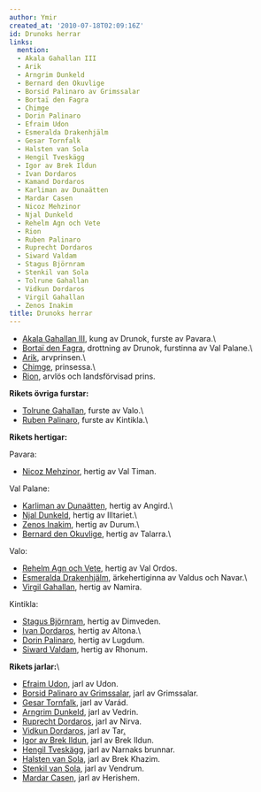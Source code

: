 ```yaml
---
author: Ymir
created_at: '2010-07-18T02:09:16Z'
id: Drunoks herrar
links:
  mention:
  - Akala Gahallan III
  - Arik
  - Arngrim Dunkeld
  - Bernard den Okuvlige
  - Borsid Palinaro av Grimssalar
  - Bortaï den Fagra
  - Chimge
  - Dorin Palinaro
  - Efraim Udon
  - Esmeralda Drakenhjälm
  - Gesar Tornfalk
  - Halsten van Sola
  - Hengil Tveskägg
  - Igor av Brek Ildun
  - Ivan Dordaros
  - Kamand Dordaros
  - Karliman av Dunaätten
  - Mardar Casen
  - Nicoz Mehzinor
  - Njal Dunkeld
  - Rehelm Agn och Vete
  - Rion
  - Ruben Palinaro
  - Ruprecht Dordaros
  - Siward Valdam
  - Stagus Björnram
  - Stenkil van Sola
  - Tolrune Gahallan
  - Vidkun Dordaros
  - Virgil Gahallan
  - Zenos Inakim
title: Drunoks herrar
---
```


-   [Akala Gahallan III], kung av Drunok, furste av Pavara.\
-   [Bortaï den Fagra], drottning av Drunok, furstinna av Val Palane.\
-   [Arik], arvprinsen.\
-   [Chimge], prinsessa.\
-   [Rion], arvlös och landsförvisad prins.

**Rikets övriga furstar:**

-   [Tolrune Gahallan], furste av Valo.\
-   [Ruben Palinaro], furste av Kintikla.\

**Rikets hertigar:**

Pavara:

-   [Nicoz Mehzinor], hertig av Val Timan.

Val Palane:

-   [Karliman av Dunaätten], hertig av Angird.\
-   [Njal Dunkeld], hertig av Illtariet.\
-   [Zenos Inakim], hertig av Durum.\
-   [Bernard den Okuvlige], hertig av Talarra.\

Valo:

-   [Rehelm Agn och Vete], hertig av Val Ordos.
-   [Esmeralda Drakenhjälm], ärkehertiginna av Valdus och Navar.\
-   [Virgil Gahallan], hertig av Namira.

Kintikla:

-   [Stagus Björnram], hertig av Dimveden.
-   [Ivan Dordaros], hertig av Altona.\
-   [Dorin Palinaro], hertig av Lugdum.
-   [Siward Valdam], hertig av Rhonum.

**Rikets jarlar:**\

-   [Efraim Udon], jarl av Udon.
-   [Borsid Palinaro av Grimssalar], jarl av Grimssalar.
-   [Gesar Tornfalk], jarl av Varád.
-   [Arngrim Dunkeld], jarl av Vedrin.
-   [Ruprecht Dordaros], jarl av Nirva.
-   [Vidkun Dordaros], jarl av Tar[.\
    ]
-   [Igor av Brek Ildun], jarl av Brek Ildun.
-   [Hengil Tveskägg], jarl av Narnaks brunnar.
-   [Halsten van Sola], jarl av Brek Khazim.
-   [Stenkil van Sola], jarl av Vendrum.
-   [Mardar Casen], jarl av Herishem.

  [Akala Gahallan III]: Akala_Gahallan_III
  [Bortaï den Fagra]: Bortaï_den_Fagra
  [Arik]: Arik
  [Chimge]: Chimge
  [Rion]: Rion
  [Tolrune Gahallan]: Tolrune_Gahallan
  [Ruben Palinaro]: Ruben_Palinaro
  [Nicoz Mehzinor]: Nicoz_Mehzinor
  [Karliman av Dunaätten]: Karliman_av_Dunaätten
  [Njal Dunkeld]: Njal_Dunkeld
  [Zenos Inakim]: Zenos_Inakim
  [Bernard den Okuvlige]: Bernard_den_Okuvlige
  [Rehelm Agn och Vete]: Rehelm_Agn_och_Vete
  [Esmeralda Drakenhjälm]: Esmeralda_Drakenhjälm
  [Virgil Gahallan]: Virgil_Gahallan
  [Stagus Björnram]: Stagus_Björnram
  [Ivan Dordaros]: Ivan_Dordaros
  [Dorin Palinaro]: Dorin_Palinaro
  [Siward Valdam]: Siward_Valdam
  [Efraim Udon]: Efraim_Udon
  [Borsid Palinaro av Grimssalar]: Borsid_Palinaro_av_Grimssalar
  [Gesar Tornfalk]: Gesar_Tornfalk
  [Arngrim Dunkeld]: Arngrim_Dunkeld
  [Ruprecht Dordaros]: Ruprecht_Dordaros
  [Vidkun Dordaros]: Vidkun_Dordaros
  [.\
  ]: Kamand_Dordaros
  [Igor av Brek Ildun]: Igor_av_Brek_Ildun
  [Hengil Tveskägg]: Hengil_Tveskägg
  [Halsten van Sola]: Halsten_van_Sola
  [Stenkil van Sola]: Stenkil_van_Sola
  [Mardar Casen]: Mardar_Casen